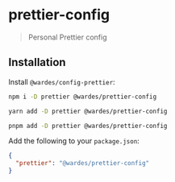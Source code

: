 # prettier-config

> Personal Prettier config

## Installation

Install `@wardes/config-prettier`:
``` bash
npm i -D prettier @wardes/prettier-config
```

``` bash
yarn add -D prettier @wardes/prettier-config
```

``` bash
pnpm add -D prettier @wardes/prettier-config
```

Add the following to your `package.json`:

```json
{
  "prettier": "@wardes/prettier-config"
}
```